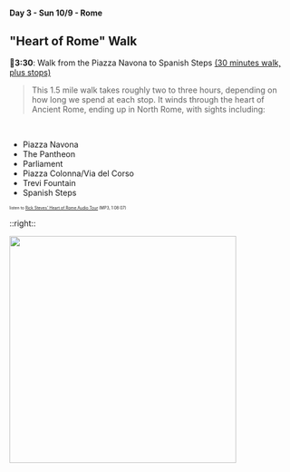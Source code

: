 #### Day 3 - Sun 10/9 - Rome
## **"Heart of Rome" Walk**

🚶**3:30**: Walk from the Piazza Navona to Spanish Steps [(30 minutes walk, plus stops)](https://goo.gl/maps/RzCEs3sUTsuqyFvg6)

> This 1.5 mile walk takes roughly two to three hours, depending on how long we spend at each stop. It winds through the heart of Ancient Rome, ending up in North Rome, with sights including:

<br>

* Piazza Navona
* The Pantheon
* Parliament
* Piazza Colonna/Via del Corso
* Trevi Fountain
* Spanish Steps

<span style="font-size:50%">listen to [Rick Steves' Heart of Rome Audio Tour](https://podcasts.ricksteves.com/walkingtours/rome-heart.mp3) (MP3, 1:08:07)</span>

::right::

<img src="/heart-of-rome-walk-map.png" height="400" width="400" style="margin:auto"/>